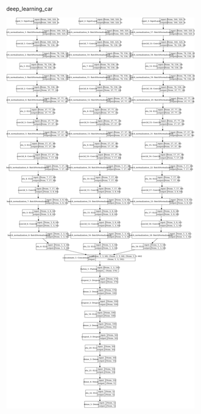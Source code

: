 deep_learning_car

![alt text](https://raw.githubusercontent.com/therobotprogrammer/deep_learning_car/master/Network%20Image.png)

